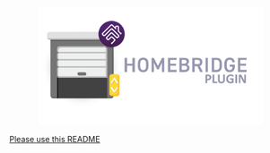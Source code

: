 <div align="center">

<img src="../res/logo.png" width="400">

</div>

<a href="../README.md"> Please use this README </a>